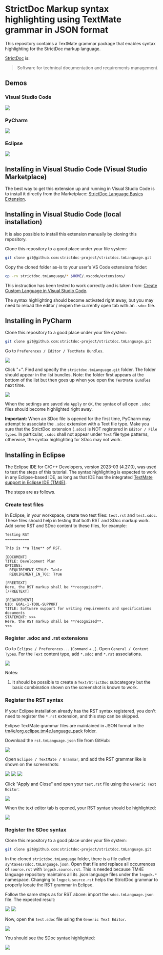 # StrictDoc Markup syntax highlighting using TextMate grammar in JSON format

This repository contains a TextMate grammar package that enables syntax
highlighting for the StrictDoc markup language.

[StrictDoc](https://github.com/strictdoc-project/strictdoc) is:

> Software for technical documentation and requirements management. 

## Demos

### Visual Studio Code

![](assets/VSCode/Screenshot_VSCode_1.png)

### PyCharm

![](assets/PyCharm/Screenshot_PyCharm_1.png)

### Eclipse

![](assets/Eclipse/Screenshot_Eclipse_1.png)

## Installing in Visual Studio Code (Visual Studio Marketplace)

The best way to get this extension up and running in Visual Studio Code
is to install it directly from the Marketplace:
[StrictDoc Language Basics Extension](https://marketplace.visualstudio.com/items?itemName=StrictDoc.strictdoc).

## Installing in Visual Studio Code (local installation)

It is also possible to install this extension manually by cloning this
repository.

Clone this repository to a good place under your file system:

```bash
git clone git@github.com:strictdoc-project/strictdoc.tmLanguage.git
```

Copy the cloned folder as-is to your user's VS Code extensions folder:

```bash
cp -rv strictdoc.tmLanguage/* $HOME/.vscode/extensions/
```

This instruction has been tested to work correctly and is taken from:
[Create Custom Language in Visual Studio Code](https://stackoverflow.com/q/30687783/598057).

The syntax highlighting should become activated right away, but you may need
to reload the editor / reopen the currently open tab with an `.sdoc` file.

## Installing in PyCharm

Clone this repository to a good place under your file system:

```bash
git clone git@github.com:strictdoc-project/strictdoc.tmLanguage.git
```

Go to `Preferences / Editor / TextMate Bundles`.

![](assets/PyCharm/Screenshot_PyCharm_2.png)

Click "+". Find and specify the `strictdoc.tmLanguage.git` folder. The folder
should appear in the list bundles. Note: the folder first appears at the bottom
of the list but then goes up when you open the `TextMate Bundles` next time.

![](assets/PyCharm/Screenshot_PyCharm_3.png)

When the settings are saved via `Apply` or `OK`, the syntax of all
open `.sdoc` files should become highlighted right away.

**Important:** When an SDoc file is opened for the first time, PyCharm
may attempt to associate the `.sdoc` extension with a Text file type.
Make you sure that the StrictDoc extension (`.sdoc`) is NOT registered
in `Editor / File types`. In particular, `.sdoc` shall not appear under `Text`
file type patterns, otherwise, the syntax highlighting for SDoc may not work.

## Installing in Eclipse

The Eclipse IDE for C/C++ Developers, version 2023-03 (4.27.0), was used to test
the steps of this tutorial. The syntax highlighting is expected to work in any
Eclipse-based IDE, as long as that IDE has the integrated
[TextMate support in Eclipse IDE (TM4E)](https://github.com/eclipse/tm4e>).

The steps are as follows.

### Create test files

In Eclipse, in your workspace, create two test files:
`test.rst` and `test.sdoc`. These files should help in testing
that both RST and SDoc markup work. Add some RST and SDoc content to these
files, for example:

```rst
Testing RST
===========

This is **a line** of RST.
```

```text
[DOCUMENT]
TITLE: Development Plan
OPTIONS:
  REQUIREMENT_STYLE: Table
  REQUIREMENT_IN_TOC: True

[FREETEXT]
Here, the RST markup shall be **recognized**.
[/FREETEXT]

[REQUIREMENT]
UID: GOAL-1-TOOL-SUPPORT
TITLE: Software support for writing requirements and specifications documents
STATEMENT: >>>
Here, the RST markup shall be **recognized**.
<<<
```

### Register .sdoc and .rst extensions

Go to `Eclipse / Preferences...` (`Command` + `,`). Open
`General / Content Types`. For the `Text` content type, add `*.sdoc` and `*.rst`
associations.

![](assets/Eclipse/Screenshot_Eclipse_2.png)

Notes:

1) It should be possible to create a `Text/StrictDoc` subcategory but the
basic combination shown on the screenshot is known to work.

### Register the RST syntax

If your Eclipse installation already has the RST syntax registered, you
don't need to register the `*.rst` extension, and this step can be skipped.

Eclipse TextMate grammar files are maintained in JSON format in the
[tm4e/org.eclipse.tm4e.language_pack](https://github.com/eclipse/tm4e/tree/main/org.eclipse.tm4e.language_pack)
folder.

Download the `rst.tmLanguage.json` file from GitHub:

![](assets/Eclipse/Screenshot_Eclipse_3.png)

Open `Eclipse / TextMate / Grammar`, and add the RST grammar like is shown on
the screenshots:

![](assets/Eclipse/Screenshot_Eclipse_4.png)
![](assets/Eclipse/Screenshot_Eclipse_5.png)
![](assets/Eclipse/Screenshot_Eclipse_6.png)

Click "Apply and Close" and open your `test.rst` file using the
`Generic Text Editor`:

![](assets/Eclipse/Screenshot_Eclipse_7.png)

When the text editor tab is opened, your RST syntax should be highlighted:

![](assets/Eclipse/Screenshot_Eclipse_8.png)

### Register the SDoc syntax

Clone this repository to a good place under your file system:

```bash
git clone git@github.com:strictdoc-project/strictdoc.tmLanguage.git
```

In the cloned `strictdoc.tmLanguage` folder, there is a file called
`syntaxes/sdoc.tmLanguage.json`. Open that file and replace all occurrences of
`source.rst` with `lngpck.source.rst`. This is needed because TM4E language
repository maintains all its .json language files under the `lngpck.*`
namespace. Changing to `lngpck.source.rst` helps the StrictDoc grammar to
properly locate the RST grammar in Eclipse.

Follow the same steps as for RST above: import the `sdoc.tmLanguage.json` file.
The expected result:

![](assets/Eclipse/Screenshot_Eclipse_9.png)
![](assets/Eclipse/Screenshot_Eclipse_10.png)

Now, open the `test.sdoc` file using the `Generic Text Editor`.

![](assets/Eclipse/Screenshot_Eclipse_11.png)

You should see the SDoc syntax highlighted:

![](assets/Eclipse/Screenshot_Eclipse_12.png)
